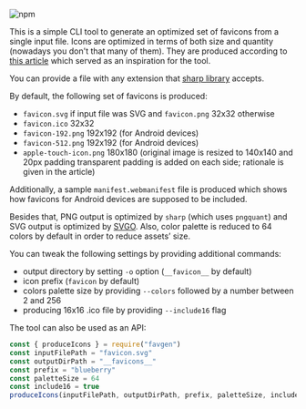 ![npm](https://img.shields.io/npm/v/favgen?style=flat-square)

This is a simple CLI tool to generate an optimized set of favicons from a single input file. Icons are optimized in terms of both size and quantity (nowadays you don't that many of them). They are produced according to [this article](https://evilmartians.com/chronicles/how-to-favicon-in-2021-six-files-that-fit-most-needs) which served as an inspiration for the tool.

You can provide a file with any extension that [sharp library](https://sharp.pixelplumbing.com/) accepts.

By default, the following set of favicons is produced:
- `favicon.svg` if input file was SVG and `favicon.png` 32x32 otherwise
- `favicon.ico` 32x32
- `favicon-192.png` 192x192 (for Android devices)
- `favicon-512.png` 192x192 (for Android devices)
- `apple-touch-icon.png` 180x180 (original image is resized to 140x140 and 20px padding transparent padding is added on each side; rationale is given in the article)

Additionally, a sample `manifest.webmanifest` file is produced which shows how favicons for Android devices are supposed to be included.

Besides that, PNG output is optimized by `sharp` (which uses `pngquant`) and SVG output is optimized by [SVGO](https://github.com/svg/svgo).
Also, color palette is reduced to 64 colors by default in order to reduce assets’ size.

You can tweak the following settings by providing additional commands:
- output directory by setting `-o` option (`__favicon__` by default)
- icon prefix (`favicon` by default)
- colors palette size by providing `--colors` followed by a number between 2 and 256
- producing 16x16 .ico file by providing `--include16` flag

The tool can also be used as an API:
```js
const { produceIcons } = require("favgen")
const inputFilePath = "favicon.svg"
const outputDirPath = "__favicons__"
const prefix = "blueberry"
const paletteSize = 64
const include16 = true
produceIcons(inputFilePath, outputDirPath, prefix, paletteSize, include16)
```
